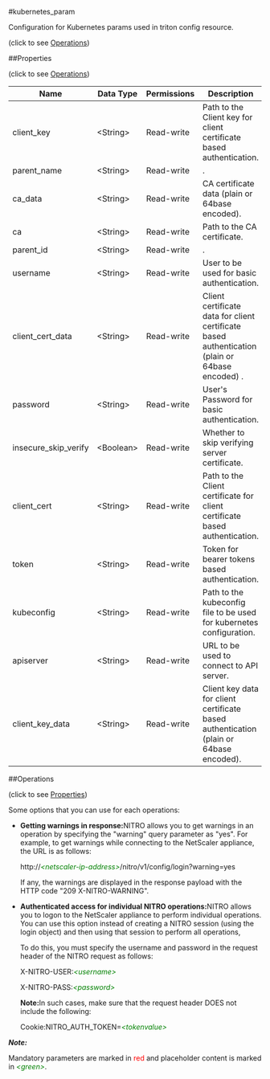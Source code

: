 #kubernetes_param



Configuration for Kubernetes params used in triton config resource.

<span>(click to see [Operations](#operations))</span>



##Properties 

<span>(click to see [Operations](#operations))</span>





<table><thead><tr><th>Name</th><th>Data Type</th><th>Permissions</th><th>Description</th></tr></thead><tbody><tr><td>client_key</td><td>&lt;String></td><td>Read-write</td><td>Path to the Client key for client certificate based authentication.</td></tr><tr><td>parent_name</td><td>&lt;String></td><td>Read-write</td><td>.</td></tr><tr><td>ca_data</td><td>&lt;String></td><td>Read-write</td><td>CA certificate data (plain or 64base encoded).</td></tr><tr><td>ca</td><td>&lt;String></td><td>Read-write</td><td>Path to the CA certificate.</td></tr><tr><td>parent_id</td><td>&lt;String></td><td>Read-write</td><td>.</td></tr><tr><td>username</td><td>&lt;String></td><td>Read-write</td><td>User to be used for basic authentication.</td></tr><tr><td>client_cert_data</td><td>&lt;String></td><td>Read-write</td><td>Client certificate data for client certificate based authentication (plain or 64base encoded) .</td></tr><tr><td>password</td><td>&lt;String></td><td>Read-write</td><td>User's Password for basic authentication.</td></tr><tr><td>insecure_skip_verify</td><td>&lt;Boolean></td><td>Read-write</td><td>Whether to skip verifying server certificate.</td></tr><tr><td>client_cert</td><td>&lt;String></td><td>Read-write</td><td>Path to the Client certificate for client certificate based authentication.</td></tr><tr><td>token</td><td>&lt;String></td><td>Read-write</td><td>Token for bearer tokens based authentication.</td></tr><tr><td>kubeconfig</td><td>&lt;String></td><td>Read-write</td><td>Path to the kubeconfig file to be used for kubernetes configuration.</td></tr><tr><td>apiserver</td><td>&lt;String></td><td>Read-write</td><td>URL to be used to connect to API server.</td></tr><tr><td>client_key_data</td><td>&lt;String></td><td>Read-write</td><td>Client key data for client certificate based authentication (plain or 64base encoded).</td></tr></tbody></table>

##Operations 

<span>(click to see [Properties](#properties))</span>





Some options that you can use for each operations:

<ul><li><p><b>Getting warnings in response:</b>NITRO allows you to get warnings in an operation by specifying the "warning" query parameter as "yes". For example, to get warnings while connecting to the NetScaler appliance, the URL is as follows:</p><p>http://<span style="color:green;font-style:italic;">&lt;netscaler-ip-address&gt;</span>/nitro/v1/config/login?warning=yes</p><p>If any, the warnings are displayed in the response payload with the HTTP code "209 X-NITRO-WARNING".</p></li><li><p><b>Authenticated access for individual NITRO operations:</b>NITRO allows you to logon to the NetScaler appliance to perform individual operations. You can use this option instead of creating a NITRO session (using the login object) and then using that session to perform all operations,</p><p>To do this, you must specify the username and password in the request header of the NITRO request as follows:</p><p>X-NITRO-USER:<span style="color:green;font-style:italic;">&lt;username&gt;</span></p><p>X-NITRO-PASS:<span style="color:green;font-style:italic;">&lt;password&gt;</span></p><p><b>Note:</b>In such cases, make sure that the request header DOES not include the following:</p><p>Cookie:NITRO_AUTH_TOKEN=<span style="color:green;font-style:italic;">&lt;tokenvalue&gt;</span></p></li></ul>







***Note:*** 

Mandatory parameters are marked in <span style="color:#FF0000;">red</span> and placeholder content is marked in <span style="color:green;font-style:italic">&lt;green&gt;</span>.



